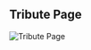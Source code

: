 ## Tribute Page
 ![Tribute Page](https://raw.githubusercontent.com/gulshankumar143/Web_Design/main/Images_Used/Tribute_Page.jpg)
